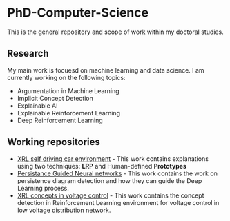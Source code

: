 # PhD-Computer-Science
This is the general repository and scope of work within my doctoral studies.

## Research

My main work is focuesd on machine learning and data science. I am currently working on the following topics:
* Argumentation in Machine Learning
* Implicit Concept Detection
* Explainable AI
* Explainable Reinforcement Learning
* Deep Reinforcement Learning

## Working repositories

* [XRL self driving car environment](https://github.com/blazdob/XRL-self-driving-car-LRP-and-prototypes) - This work contains explanations using two techniques: **LRP** and Human-defined **Prototypes**
* [Persistance Guided Neural networks](https://github.com/blazdob/Persistence-diagram-guided-neural-network) - This work contains the work on persistence diagram detection and how they can guide the Deep Learning process.
* [XRL concepts in voltage control](https://github.com/blazdob/RL_Concept_DSO_Network) - This work contains the concept detection in Reinforcement Learning environment for voltage control in low voltage distribution network.
